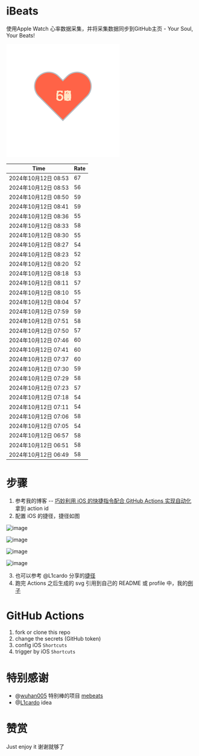 # iBeats
使用Apple Watch 心率数据采集，并将采集数据同步到GitHub主页 - Your Soul, Your Beats!

![](./files/heart.svg)

<!--START_SECTION:my_heart_rate-->
| Time | Rate | 
 | ---- | ---- | 
| 2024年10月12日 08:53 | 67 |
| 2024年10月12日 08:53 | 56 |
| 2024年10月12日 08:50 | 59 |
| 2024年10月12日 08:41 | 59 |
| 2024年10月12日 08:36 | 55 |
| 2024年10月12日 08:33 | 58 |
| 2024年10月12日 08:30 | 55 |
| 2024年10月12日 08:27 | 54 |
| 2024年10月12日 08:23 | 52 |
| 2024年10月12日 08:20 | 52 |
| 2024年10月12日 08:18 | 53 |
| 2024年10月12日 08:11 | 57 |
| 2024年10月12日 08:10 | 55 |
| 2024年10月12日 08:04 | 57 |
| 2024年10月12日 07:59 | 59 |
| 2024年10月12日 07:51 | 58 |
| 2024年10月12日 07:50 | 57 |
| 2024年10月12日 07:46 | 60 |
| 2024年10月12日 07:41 | 60 |
| 2024年10月12日 07:37 | 60 |
| 2024年10月12日 07:30 | 59 |
| 2024年10月12日 07:29 | 58 |
| 2024年10月12日 07:23 | 57 |
| 2024年10月12日 07:18 | 54 |
| 2024年10月12日 07:11 | 54 |
| 2024年10月12日 07:06 | 58 |
| 2024年10月12日 07:05 | 54 |
| 2024年10月12日 06:57 | 58 |
| 2024年10月12日 06:51 | 58 |
| 2024年10月12日 06:49 | 58 |

<!--END_SECTION:my_heart_rate-->

# 步骤
1. 参考我的博客 -- [巧妙利用 iOS 的快捷指令配合 GitHub Actions 实现自动化](https://github.com/yihong0618/gitblog/issues/198) 拿到 action id
2. 配置 iOS 的捷径，捷径如图

![image](https://user-images.githubusercontent.com/15976103/122154218-0db0b480-ce97-11eb-93bb-5aec07c558dc.png)

![image](https://user-images.githubusercontent.com/15976103/122154236-186b4980-ce97-11eb-8e4b-70551a0391ae.png)

![image](https://user-images.githubusercontent.com/15976103/122154268-2d47dd00-ce97-11eb-902e-3acf292265a9.png)

![image](https://user-images.githubusercontent.com/15976103/122174055-fa144680-ceb4-11eb-9be2-3eb83cd516f7.png)

3. 也可以参考 @L1cardo 分享的[捷径](https://www.icloud.com/shortcuts/6ab6047b459c41ad822ad6b94b1c03d4)
4. 跑完 Actions 之后生成的 svg 引用到自己的 README 或 profile 中，我的[例子](https://github.com/yihong0618) 

# GitHub Actions

1. fork or clone this repo
2. change the secrets (GitHub token)
3. config iOS `Shortcuts` 
4. trigger by iOS `Shortcuts`

# 特别感谢
- @[wuhan005](https://github.com/wuhan005) 特别棒的项目 [mebeats](https://github.com/wuhan005/mebeats)
- @[L1cardo](https://github.com/L1cardo) idea

# 赞赏
Just enjoy it
谢谢就够了
